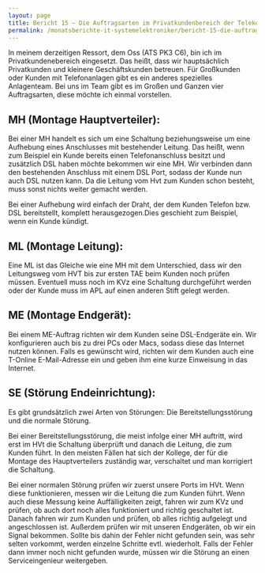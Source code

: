 ```yaml
---
layout: page
title: Bericht 15 – Die Auftragsarten im Privatkundenbereich der Telekom
permalink: /monatsberichte-it-systemelektroniker/bericht-15-die-auftragsarten-im-privatkundenbereich-der-telekom/
---
```


In meinem derzeitigen Ressort, dem Oss (ATS PK3 C6), bin ich im Privatkundenebereich eingesetzt. Das heißt, dass wir hauptsächlich Privatkunden und kleinere Geschäftskunden betreuen. Für Großkunden oder Kunden mit Telefonanlagen gibt es ein anderes spezielles Anlagenteam.
Bei uns im Team gibt es im Großen und Ganzen vier Auftragsarten, diese möchte ich einmal vorstellen.

## MH (Montage Hauptverteiler):

Bei einer MH handelt es sich um eine Schaltung beziehungsweise um eine Aufhebung eines Anschlusses mit bestehender Leitung. Das heißt, wenn zum Beispiel ein Kunde bereits einen Telefonanschluss besitzt und zusätzlich DSL haben möchte bekommen wir eine MH. Wir verbinden dann den bestehenden Anschluss mit einem DSL Port, sodass der Kunde nun auch DSL nutzen kann. Da die Leitung vom Hvt zum Kunden schon besteht, muss sonst nichts weiter gemacht werden.

Bei einer Aufhebung wird einfach der Draht, der dem Kunden Telefon bzw. DSL bereitstellt, komplett herausgezogen.Dies geschieht zum Beispiel, wenn ein Kunde kündigt.

## ML (Montage Leitung):

Eine ML ist das Gleiche wie eine MH mit dem Unterschied, dass wir den Leitungsweg vom HVT bis zur ersten TAE beim Kunden noch prüfen müssen. Eventuell muss noch im KVz eine Schaltung durchgeführt werden oder der Kunde muss im APL auf einen anderen Stift gelegt werden.

## ME (Montage Endgerät):

Bei einem ME-Auftrag richten wir dem Kunden seine DSL-Endgeräte ein. Wir konfigurieren auch bis zu drei PCs oder Macs, sodass diese das Internet nutzen können. Falls es gewünscht wird, richten wir dem Kunden auch eine T-Online E-Mail-Adresse ein und geben ihm eine kurze Einweisung in das Internet.

## SE (Störung Endeinrichtung):

Es gibt grundsätzlich zwei Arten von Störungen: Die Bereitstellungsstörung und die normale Störung.

Bei einer Bereitstellungsstörung, die meist infolge einer MH auftritt, wird erst im HVt die Schaltung überprüft und danach die Leitung, die zum Kunden führt. In den meisten Fällen hat sich der Kollege, der für die Montage des Hauptverteilers zuständig war, verschaltet und man korrigiert die Schaltung.

Bei einer normalen Störung prüfen wir zuerst unsere Ports im HVt. Wenn diese funktionieren, messen wir die Leitung die zum Kunden führt. Wenn auch diese Messung keine Auffälligkeiten zeigt, fahren wir zum KVz und prüfen, ob auch dort noch alles funktioniert und richtig geschaltet ist. Danach fahren wir zum Kunden und prüfen, ob alles richtig aufgelegt und angeschlossen ist. Außerdem prüfen wir mit unseren Endgeräten, ob wir ein Signal bekommen. Sollte bis dahin der Fehler nicht gefunden sein, was sehr selten vorkommt, werden einzelne Schritte evtl. wiederholt. Falls der Fehler dann immer noch nicht gefunden wurde, müssen wir die Störung an einen Serviceingenieur weitergeben.